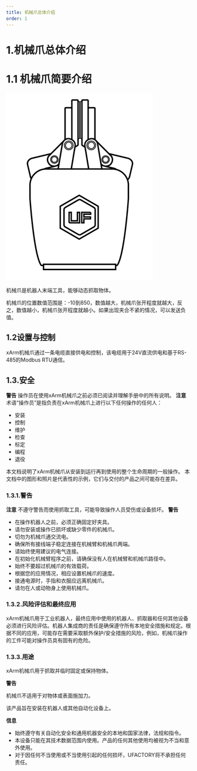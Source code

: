 ```yaml
---
title: 机械爪总体介绍
order: 1
---
```

# 1.机械爪总体介绍
# 1.1 机械爪简要介绍

![](assets\img_1.png)


机械爪是机器人末端工具，能够动态抓取物体。

机械爪的位置数值范围是：-10到850，数值越大，机械爪张开程度就越大，反之，数值越小，机械爪张开程度就越小。如果出现夹合不紧的情况，可以发送负值。

## 1.2设置与控制
xArm机械爪通过一条电缆直接供电和控制，该电缆用于24V直流供电和基于RS-485的Modbus RTU通信。
## 1.3.安全
**警告**
操作员在使用xArm机械爪之前必须已阅读并理解手册中的所有说明。
**注意**
术语“操作员”是指负责在xArm机械爪上进行以下任何操作的任何人：
* 安装
* 控制
* 维护
* 检查
* 标定
* 编程
* 退役

本文档说明了xArm机械爪从安装到运行再到使用的整个生命周期的一般操作。
本文档中的图形和照片是代表性的示例，它们与交付的产品之间可能存在差异。
### 1.3.1.警告
**注意**
不遵守警告而使用抓取工具，可能导致操作人员受伤或设备损坏。
**警告**
* 在操作机器人之前，必须正确固定好夹具。
* 请勿安装或操作已损坏或缺少零件的机械爪。
* 切勿为机械爪通交流电。
* 确保所有接线端子稳定连接在机械臂和机械爪两端。
* 请始终使用建议的电气连接。
* 在初始化机械臂程序之前，请确保没有人在机械臂和机械爪路径中。
* 始终不要超过机械爪的有效载荷。
* 根据您的应用情况，相应设置机械爪的速度。
* 接通电源时，手指和衣服应远离机械爪。
* 请勿在人或动物身上使用机械爪。


### 1.3.2.风险评估和最终应用 

xArm机械爪用于工业机器人，最终应用中使用的机器人、抓取器和任何其他设备必须进行风险评估。机器人集成商的责任是确保遵守所有本地安全措施和规定。根据不同的应用，可能存在需要采取额外保护/安全措施的风险，例如，机械爪操作的工件可能对操作员具有固有的危险。

### 1.3.3.用途
xArm机械爪用于抓取并临时固定或保持物体。

**警告**

机械爪不适用于对物体或表面施加力。

该产品旨在安装在机器人或其他自动化设备上。

**信息**

* 始终遵守有关自动化安全和通用机器安全的本地和国家法律，法规和指令。
* 本设备只能在其技术数据范围内使用。产品的任何其他使用均被视为不当和意外使用。
* 对于因任何不当使用或不当使用引起的任何损坏，UFACTORY将不承担任何责任。
